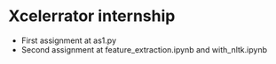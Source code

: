 # Xcelerrator internship
- First assignment at as1.py
- Second assignment at feature_extraction.ipynb and with_nltk.ipynb
